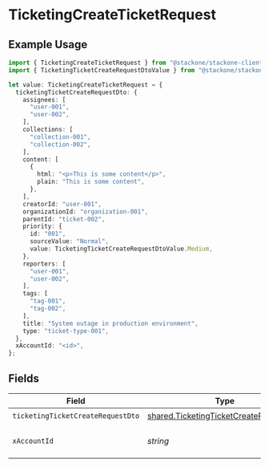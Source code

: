 # TicketingCreateTicketRequest

## Example Usage

```typescript
import { TicketingCreateTicketRequest } from "@stackone/stackone-client-ts/sdk/models/operations";
import { TicketingTicketCreateRequestDtoValue } from "@stackone/stackone-client-ts/sdk/models/shared";

let value: TicketingCreateTicketRequest = {
  ticketingTicketCreateRequestDto: {
    assignees: [
      "user-001",
      "user-002",
    ],
    collections: [
      "collection-001",
      "collection-002",
    ],
    content: [
      {
        html: "<p>This is some content</p>",
        plain: "This is some content",
      },
    ],
    creatorId: "user-001",
    organizationId: "organization-001",
    parentId: "ticket-002",
    priority: {
      id: "001",
      sourceValue: "Normal",
      value: TicketingTicketCreateRequestDtoValue.Medium,
    },
    reporters: [
      "user-001",
      "user-002",
    ],
    tags: [
      "tag-001",
      "tag-002",
    ],
    title: "System outage in production environment",
    type: "ticket-type-001",
  },
  xAccountId: "<id>",
};
```

## Fields

| Field                                                                                                   | Type                                                                                                    | Required                                                                                                | Description                                                                                             |
| ------------------------------------------------------------------------------------------------------- | ------------------------------------------------------------------------------------------------------- | ------------------------------------------------------------------------------------------------------- | ------------------------------------------------------------------------------------------------------- |
| `ticketingTicketCreateRequestDto`                                                                       | [shared.TicketingTicketCreateRequestDto](../../../sdk/models/shared/ticketingticketcreaterequestdto.md) | :heavy_check_mark:                                                                                      | N/A                                                                                                     |
| `xAccountId`                                                                                            | *string*                                                                                                | :heavy_check_mark:                                                                                      | The account identifier                                                                                  |